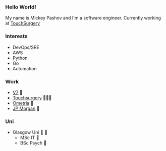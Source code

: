 ### Hello World!

My name is Mickey Pashov and I'm a software engineer.
Currently working at [TouchSurgery](https://touchsurgery.com)

### Interests

- DevOps/SRE
- AWS
- Python
- Go
- Automation

### Work

- [V7](https://v7labs.com/) 🤖
- [Touchsurgery](https://digitalsurgery.com/) 👩🏻‍⚕️
- [Ometria](https://ometria.com/) 💌
- [JP Morgan](https://www.jpmorgan.com/global) 🏦

### Uni

- Glasgow Uni 🏰 🏴󠁧󠁢󠁳󠁣󠁴󠁿
  * MSc IT 👾
  * BSc Psych 🔮

